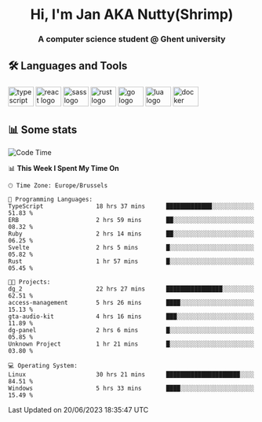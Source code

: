 <h1 align="center">Hi, I'm Jan AKA Nutty(Shrimp)</h1>
<h3 align="center">A computer science student @ Ghent university</h3>

<h2 align="left">🛠️ Languages and Tools</h2>

###

<div align="left">
  <img src="https://cdn.jsdelivr.net/gh/devicons/devicon/icons/typescript/typescript-original.svg" height="40" width="52" alt="typescript logo"  />
  <img src="https://cdn.jsdelivr.net/gh/devicons/devicon/icons/react/react-original.svg" height="40" width="52" alt="react logo"  />
  <img src="https://cdn.jsdelivr.net/gh/devicons/devicon/icons/sass/sass-original.svg" height="40" width="52" alt="sass logo"  />
  <img src="https://cdn.jsdelivr.net/gh/devicons/devicon/icons/rust/rust-plain.svg" height="40" width="52" alt="rust logo"  />
  <img src="https://cdn.jsdelivr.net/gh/devicons/devicon/icons/go/go-original.svg" height="40" width="52" alt="go logo"  />
  <img src="https://cdn.jsdelivr.net/gh/devicons/devicon/icons/lua/lua-original.svg" height="40" width="52" alt="lua logo"  />
  <img src="https://cdn.jsdelivr.net/gh/devicons/devicon/icons/docker/docker-original.svg" height="40" width="52" alt="docker logo"  />
</div>

<h2>📊 Some stats</h2>

<!--START_SECTION:waka-->
![Code Time](http://img.shields.io/badge/Code%20Time-3%2C341%20hrs%2043%20mins-blue)

📊 **This Week I Spent My Time On** 

```text
🕑︎ Time Zone: Europe/Brussels

💬 Programming Languages: 
TypeScript               18 hrs 37 mins      █████████████░░░░░░░░░░░░   51.83 % 
ERB                      2 hrs 59 mins       ██░░░░░░░░░░░░░░░░░░░░░░░   08.32 % 
Ruby                     2 hrs 14 mins       ██░░░░░░░░░░░░░░░░░░░░░░░   06.25 % 
Svelte                   2 hrs 5 mins        █░░░░░░░░░░░░░░░░░░░░░░░░   05.82 % 
Rust                     1 hr 57 mins        █░░░░░░░░░░░░░░░░░░░░░░░░   05.45 % 

🐱‍💻 Projects: 
dg_2                     22 hrs 27 mins      ████████████████░░░░░░░░░   62.51 % 
access-management        5 hrs 26 mins       ████░░░░░░░░░░░░░░░░░░░░░   15.13 % 
gta-audio-kit            4 hrs 16 mins       ███░░░░░░░░░░░░░░░░░░░░░░   11.89 % 
dg-panel                 2 hrs 6 mins        █░░░░░░░░░░░░░░░░░░░░░░░░   05.85 % 
Unknown Project          1 hr 21 mins        █░░░░░░░░░░░░░░░░░░░░░░░░   03.80 % 

💻 Operating System: 
Linux                    30 hrs 21 mins      █████████████████████░░░░   84.51 % 
Windows                  5 hrs 33 mins       ████░░░░░░░░░░░░░░░░░░░░░   15.49 % 
```


 Last Updated on 20/06/2023 18:35:47 UTC
<!--END_SECTION:waka-->
